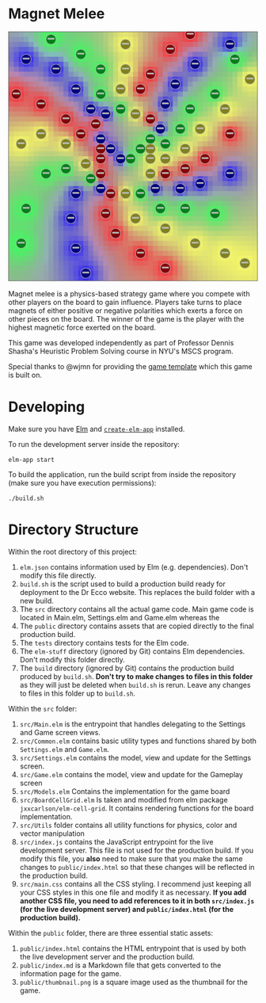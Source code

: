 # Magnet Melee

![thumbnail](public/thumbnail.png)

Magnet melee is a physics-based strategy game where you compete with other players on the board to gain influence. 
Players take turns to place magnets of either positive or negative polarities which exerts a force on other pieces on the board.
The winner of the game is the player with the highest magnetic force exerted on the board.

This game was developed independently as part of Professor Dennis Shasha's Heuristic Problem Solving course in NYU's MSCS program.

Special thanks to @wjmn for providing the [game template](https://github.com/wjmn/drecco-game-template) which this game is built on.

# Developing

Make sure you have [Elm](https://elm-lang.org/) and [`create-elm-app`](https://github.com/halfzebra/create-elm-app) installed. 

To run the development server inside the repository:

```
elm-app start
```

To build the application, run the build script from inside the repository (make sure you have execution permissions):

```
./build.sh
```

# Directory Structure

Within the root directory of this project:
1. `elm.json` contains information used by Elm (e.g. dependencies). Don't modify this file directly. 
2. `build.sh` is the script used to build a production build ready for deployment to the Dr Ecco website. This replaces the build folder with a new build.  
3. The `src` directory contains all the actual game code. Main game code is located in Main.elm, Settings.elm and Game.elm whereas the 
4. The `public` directory contains assets that are copied directly to the final production build. 
5. The `tests` directory contains tests for the Elm code.
6. The `elm-stuff` directory (ignored by Git) contains Elm dependencies. Don't modify this folder directly. 
7. The `build` directory (ignored by Git) contains the production build produced by `build.sh`. **Don't try to make changes to files in this folder** as they will just be deleted when `build.sh` is rerun. Leave any changes to files in this folder up to `build.sh`.

Within the `src` folder:
1. `src/Main.elm` is the entrypoint that handles delegating to the Settings and Game screen views. 
2. `src/Common.elm` contains basic utility types and functions shared by both `Settings.elm` and `Game.elm`.
3. `src/Settings.elm` contains the model, view and update for the Settings screen. 
4. `src/Game.elm` contains the model, view and update for the Gameplay screen
5. `src/Models.elm` Contains the implementation for the game board
6. `src/BoardCellGrid.elm` Is taken and modified from elm package `jxxcarlson/elm-cell-grid`. It contains rendering functions for the board implementation.
7. `src/Utils` folder contains all utility functions for physics, color and vector manipulation
8. `src/index.js` contains the JavaScript entrypoint for the live development server. This file is not used for the production build. If you modify this file, you **also** need to make sure that you make the same changes to `public/index.html` so that these changes will be reflected in the production build. 
9. `src/main.css` contains all the CSS styling. I recommend just keeping all your CSS styles in this one file and modify it as necessary. **If you add another CSS file, you need to add references to it in both `src/index.js` (for the live development server) and `public/index.html` (for the production build).**

Within the `public` folder, there are three essential static assets:
1. `public/index.html` contains the HTML entrypoint that is used by both the live development server and the production build. 
2. `public/index.md` is a Markdown file that gets converted to the information page for the game.
3. `public/thumbnail.png` is a square image used as the thumbnail for the game.